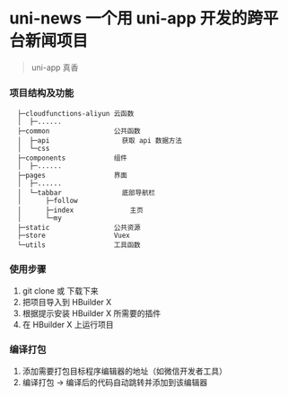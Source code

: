 # uni-news 一个用 uni-app 开发的跨平台新闻项目
  > uni-app 真香

### 项目结构及功能
```
  ├─cloudfunctions-aliyun 云函数
  │  ├─......
  ├─common                公共函数
  │  ├─api                  获取 api 数据方法
  │  └─css
  ├─components            组件
  │  ├─......
  ├─pages                 界面
  │  ├─......
  │  └─tabbar               底部导航栏
  │      ├─follow
  │      ├─index              主页
  │      └─my
  ├─static                公共资源
  ├─store                 Vuex
  └─utils                 工具函数
```

### 使用步骤
1. git clone 或 下载下来
2. 把项目导入到 HBuilder X
3. 根据提示安装 HBuilder X 所需要的插件
4. 在 HBuilder X 上运行项目

### 编译打包
1. 添加需要打包目标程序编辑器的地址（如微信开发者工具）
2. 编译打包 -> 编译后的代码自动跳转并添加到该编辑器
